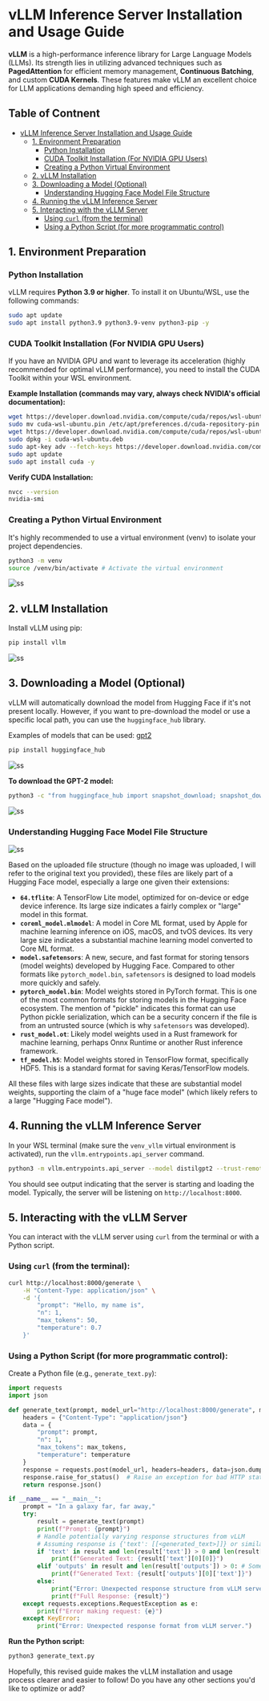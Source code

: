 
# vLLM Inference Server Installation and Usage Guide

**vLLM** is a high-performance inference library for Large Language Models (LLMs). Its strength lies in utilizing advanced techniques such as **PagedAttention** for efficient memory management, **Continuous Batching**, and custom **CUDA Kernels**. These features make vLLM an excellent choice for LLM applications demanding high speed and efficiency.


## Table of Contnent
 * [vLLM Inference Server Installation and Usage Guide](https://github.com/dendie-sanjaya/ai-inference-vllm/%23vllm-inference-server-installation-and-usage-guide)
      * [1. Environment Preparation](https://github.com/dendie-sanjaya/ai-inference-vllm/%231-environment-preparation)
          * [Python Installation](https://github.com/dendie-sanjaya/ai-inference-vllm/%23python-installation)
          * [CUDA Toolkit Installation (For NVIDIA GPU Users)](https://github.com/dendie-sanjaya/ai-inference-vllm/%23cuda-toolkit-installation-for-nvidia-gpu-users)
          * [Creating a Python Virtual Environment](https://github.com/dendie-sanjaya/ai-inference-vllm/creating-a-python-virtual-environment)
      * [2. vLLM Installation](https://github.com/dendie-sanjaya/ai-inference-vllm/%232-vllm-installation)
      * [3. Downloading a Model (Optional)](https://www.google.com/search?q=%233-downloading-a-model-optional)
          * [Understanding Hugging Face Model File Structure](https://github.com/dendie-sanjaya/ai-inference-vllm/%23understanding-hugging-face-model-file-structure)
      * [4. Running the vLLM Inference Server](https://github.com/dendie-sanjaya/ai-inference-vllm/%234-running-the-vllm-inference-server)
      * [5. Interacting with the vLLM Server](https://github.com/dendie-sanjaya/ai-inference-vllm/%235-interacting-with-the-vllm-server)
          * [Using `curl` (from the terminal)](https://github.com/dendie-sanjaya/ai-inference-vllm/%23using-curl-from-the-terminal)
          * [Using a Python Script (for more programmatic control)](https://github.com/dendie-sanjaya/ai-inference-vllm/%23using-a-python-script-for-more-programmatic-control)


## 1\. Environment Preparation

### Python Installation

vLLM requires **Python 3.9 or higher**. To install it on Ubuntu/WSL, use the following commands:

```bash
sudo apt update
sudo apt install python3.9 python3.9-venv python3-pip -y
```

### CUDA Toolkit Installation (For NVIDIA GPU Users)

If you have an NVIDIA GPU and want to leverage its acceleration (highly recommended for optimal vLLM performance), you need to install the CUDA Toolkit within your WSL environment.

**Example Installation (commands may vary, always check NVIDIA's official documentation):**

```bash
wget https://developer.download.nvidia.com/compute/cuda/repos/wsl-ubuntu/x86_64/cuda-wsl-ubuntu.pin
sudo mv cuda-wsl-ubuntu.pin /etc/apt/preferences.d/cuda-repository-pin
wget https://developer.download.nvidia.com/compute/cuda/repos/wsl-ubuntu/x86_64/cuda-wsl-ubuntu.deb
sudo dpkg -i cuda-wsl-ubuntu.deb
sudo apt-key adv --fetch-keys https://developer.download.nvidia.com/compute/cuda/repos/wsl-ubuntu/x86_64/3bf863cc.pub
sudo apt update
sudo apt install cuda -y
```

**Verify CUDA Installation:**

```bash
nvcc --version
nvidia-smi
```

### Creating a Python Virtual Environment

It's highly recommended to use a virtual environment (venv) to isolate your project dependencies.

```bash
python3 -m venv 
source /venv/bin/activate # Activate the virtual environment
```
![ss](./ss/2.jpg)


## 2\. vLLM Installation

Install vLLM using pip:

```bash
pip install vllm
```

![ss](./ss/1.png)


## 3\. Downloading a Model (Optional)

vLLM will automatically download the model from Hugging Face if it's not present locally. However, if you want to pre-download the model or use a specific local path, you can use the `huggingface_hub` library.

Examples of models that can be used: [gpt2](https://huggingface.co/openai-community/gpt2) 

```bash
pip install huggingface_hub
```

![ss](./ss/3.jpg)

**To download the GPT-2 model:**

```bash
python3 -c "from huggingface_hub import snapshot_download; snapshot_download(repo_id='openai-community/gpt2', local_dir='gpt2_model')"
```

![ss](./ss/5.jpg)


### Understanding Hugging Face Model File Structure

![ss](./ss/4.jpg)

Based on the uploaded file structure (though no image was uploaded, I will refer to the original text you provided), these files are likely part of a Hugging Face model, especially a large one given their extensions:

  * **`64.tflite`**: A TensorFlow Lite model, optimized for on-device or edge device inference. Its large size indicates a fairly complex or "large" model in this format.
  * **`coreml_model.mlmodel`**: A model in Core ML format, used by Apple for machine learning inference on iOS, macOS, and tvOS devices. Its very large size indicates a substantial machine learning model converted to Core ML format.
  * **`model.safetensors`**: A new, secure, and fast format for storing tensors (model weights) developed by Hugging Face. Compared to other formats like `pytorch_model.bin`, `safetensors` is designed to load models more quickly and safely.
  * **`pytorch_model.bin`**: Model weights stored in PyTorch format. This is one of the most common formats for storing models in the Hugging Face ecosystem. The mention of "pickle" indicates this format can use Python pickle serialization, which can be a security concern if the file is from an untrusted source (which is why `safetensors` was developed).
  * **`rust_model.ot`**: Likely model weights used in a Rust framework for machine learning, perhaps Onnx Runtime or another Rust inference framework.
  * **`tf_model.h5`**: Model weights stored in TensorFlow format, specifically HDF5. This is a standard format for saving Keras/TensorFlow models.

All these files with large sizes indicate that these are substantial model weights, supporting the claim of a "huge face model" (which likely refers to a large "Hugging Face model").


## 4\. Running the vLLM Inference Server

In your WSL terminal (make sure the `venv_vllm` virtual environment is activated), run the `vllm.entrypoints.api_server` command.

```bash
python3 -m vllm.entrypoints.api_server --model distilgpt2 --trust-remote-code
```

You should see output indicating that the server is starting and loading the model. Typically, the server will be listening on `http://localhost:8000`.

## 5\. Interacting with the vLLM Server

You can interact with the vLLM server using `curl` from the terminal or with a Python script.

### Using `curl` (from the terminal):

```bash
curl http://localhost:8000/generate \
    -H "Content-Type: application/json" \
    -d '{
        "prompt": "Hello, my name is",
        "n": 1,
        "max_tokens": 50,
        "temperature": 0.7
    }'
```

### Using a Python Script (for more programmatic control):

Create a Python file (e.g., `generate_text.py`):

```python
import requests
import json

def generate_text(prompt, model_url="http://localhost:8000/generate", max_tokens=50, temperature=0.7):
    headers = {"Content-Type": "application/json"}
    data = {
        "prompt": prompt,
        "n": 1,
        "max_tokens": max_tokens,
        "temperature": temperature
    }
    response = requests.post(model_url, headers=headers, data=json.dumps(data))
    response.raise_for_status()  # Raise an exception for bad HTTP status codes
    return response.json()

if __name__ == "__main__":
    prompt = "In a galaxy far, far away,"
    try:
        result = generate_text(prompt)
        print(f"Prompt: {prompt}")
        # Handle potentially varying response structures from vLLM
        # Assuming response is {'text': [[<generated_text>]]} or similar
        if 'text' in result and len(result['text']) > 0 and len(result['text'][0]) > 0:
            print(f"Generated Text: {result['text'][0][0]}")
        elif 'outputs' in result and len(result['outputs']) > 0: # Some vLLM versions might use 'outputs'
            print(f"Generated Text: {result['outputs'][0]['text']}")
        else:
            print("Error: Unexpected response structure from vLLM server.")
            print(f"Full Response: {result}")
    except requests.exceptions.RequestException as e:
        print(f"Error making request: {e}")
    except KeyError:
        print("Error: Unexpected response format from vLLM server.")
```

**Run the Python script:**

```bash
python3 generate_text.py
```

Hopefully, this revised guide makes the vLLM installation and usage process clearer and easier to follow\! Do you have any other sections you'd like to optimize or add?
